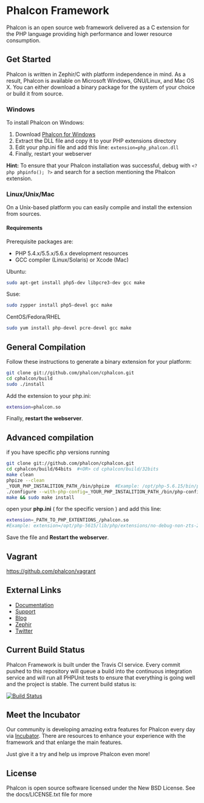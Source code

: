 Phalcon Framework
=================

Phalcon is an open source web framework delivered as a C extension for the PHP language providing high performance and lower resource consumption.

Get Started
-----------

Phalcon is written in Zephir/C with platform independence in mind. As a result, Phalcon is available on Microsoft Windows, GNU/Linux, and Mac OS X. You can either download a binary package for the system of your choice or build it from source.

### Windows

To install Phalcon on Windows:

1. Download [Phalcon for Windows](http://phalconphp.com/en/download/windows)
2. Extract the DLL file and copy it to your PHP extensions directory
3. Edit your php.ini file and add this line: `extension=php_phalcon.dll`
4. Finally, restart your webserver

**Hint:** To ensure that your Phalcon installation was successful, debug with `<?php phpinfo(); ?>` and search for a section mentioning the Phalcon extension.

### Linux/Unix/Mac

On a Unix-based platform you can easily compile and install the extension from sources.

#### Requirements
Prerequisite packages are:

* PHP 5.4.x/5.5.x/5.6.x development resources
* GCC compiler (Linux/Solaris) or Xcode (Mac)

Ubuntu:

```bash
sudo apt-get install php5-dev libpcre3-dev gcc make
```

Suse:

```bash
sudo zypper install php5-devel gcc make
```

CentOS/Fedora/RHEL

```bash
sudo yum install php-devel pcre-devel gcc make
```

General Compilation
-----------

Follow these instructions to generate a binary extension for your platform:

```bash
git clone git://github.com/phalcon/cphalcon.git
cd cphalcon/build
sudo ./install
```

Add the extension to your php.ini:

```bash
extension=phalcon.so
```

Finally, **restart the webserver**.

Advanced compilation
--------------
if you have specific php versions running

```bash
git clone git://github.com/phalcon/cphalcon.git
cd cphalcon/build/64bits  #<OR> cd cphalcon/build/32bits 
make clean
phpize --clean
_YOUR_PHP_INSTALITION_PATH_/bin/phpize  #Example: /opt/php-5.6.15/bin/phpize
./configure --with-php-config=_YOUR_PHP_INSTALITION_PATH_/bin/php-config #Example: ./configure --with-php-config=/opt/php-5.6.15/bin/php-config
make && sudo make install
```

open your **php.ini** ( for the specific version ) and add this line:

```bash
extension=_PATH_TO_PHP_EXTENTIONS_/phalcon.so
#Example: extension=/opt/php-5615/lib/php/extensions/no-debug-non-zts-20131226/phalcon.so
```

Save the file and **Restart the webserver**.

Vagrant
--------------

https://github.com/phalcon/vagrant

External Links
--------------

* [Documentation](http://docs.phalconphp.com/)
* [Support](http://forum.phalconphp.com)
* [Blog](http://blog.phalconphp.com)
* [Zephir](http://zephir-lang.com/)
* [Twitter](http://twitter.com/phalconphp)

Current Build Status
--------------------

Phalcon Framework is built under the Travis CI service. Every commit pushed to this repository will queue a build into the continuous integration service and will run all PHPUnit tests to ensure that everything is going well and the project is stable. The current build status is:

[![Build Status](https://secure.travis-ci.org/phalcon/cphalcon.png?branch=master)](http://travis-ci.org/phalcon/cphalcon)

Meet the Incubator
-----------
Our community is developing amazing extra features for Phalcon every day via [Incubator](https://github.com/phalcon/incubator). There are resources to enhance your experience with the framework and that enlarge the main features.

Just give it a try and help us improve Phalcon even more!

License
-------
Phalcon is open source software licensed under the New BSD License. See the docs/LICENSE.txt file for more
